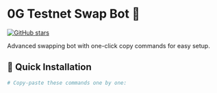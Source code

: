 # 0G Testnet Swap Bot 🤖

[![GitHub stars](https://img.shields.io/github/stars/Xvan122/Test-0G?style=social)](https://github.com/Xvan122/Test-0G/stargazers)

Advanced swapping bot with one-click copy commands for easy setup.

## 🚀 Quick Installation

```bash
# Copy-paste these commands one by one:
